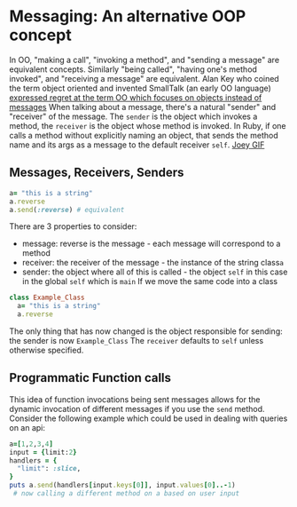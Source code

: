 # Messaging: An alternative OOP concept
In OO, "making a call", "invoking a method", and "sending a message" are equivalent concepts. Similarly "being called", "having one's method invoked", and "receiving a message" are equivalent.
Alan Key who coined the term object oriented and invented SmallTalk (an early OO language) [expressed regret at the term OO which focuses on objects instead of messages](http://wiki.c2.com/?AlanKayOnMessaging)
When talking about a message, there's a natural "sender" and "receiver" of the message. The `sender` is the object which invokes a method, the `receiver` is the object whose method is invoked. In Ruby, if one calls a method without explicitly naming an object, that sends the method name and its args as a message to the default receiver `self`.
[Joey GIF](https://i.imgur.com/F8mc7a3.gif)
## Messages, Receivers, Senders
```rb
a= "this is a string"
a.reverse
a.send(:reverse) # equivalent
```
There are 3 properties to consider:
- message: reverse is the message - each message will correspond to a method
- receiver: the receiver of the message - the instance of the string class`a`
- sender: the object where all of this is called - the object `self` in this case in the global `self` which is `main`
If we move the same code into a class
```rb
class Example_Class
  a= "this is a string"
  a.reverse
```
The only thing that has now changed is the object responsible for sending: the sender is now `Example_Class`
The `receiver` defaults to `self` unless otherwise specified.
## Programmatic Function calls
This idea of function invocations being sent messages allows for the dynamic invocation of different messages if you use the `send` method. Consider the following example which could be used in dealing with queries on an api:
```rb
a=[1,2,3,4]
input = {limit:2}
handlers = {
  "limit": :slice,
}
puts a.send(handlers[input.keys[0]], input.values[0]..-1)
 # now calling a different method on a based on user input
```